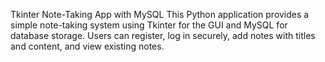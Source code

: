 Tkinter Note-Taking App with MySQL
This Python application provides a simple note-taking system using Tkinter for the GUI and MySQL for database storage. Users can register, log in securely, add notes with titles and content, and view existing notes.
